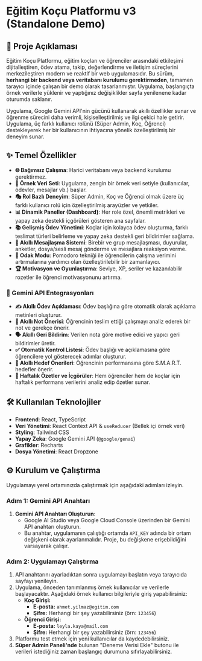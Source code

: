 # Eğitim Koçu Platformu v3 (Standalone Demo)

## 🚀 Proje Açıklaması

Eğitim Koçu Platformu, eğitim koçları ve öğrenciler arasındaki etkileşimi dijitalleştiren, ödev atama, takip, değerlendirme ve iletişim süreçlerini merkezileştiren modern ve reaktif bir web uygulamasıdır. Bu sürüm, **herhangi bir backend veya veritabanı kurulumu gerektirmeden**, tamamen tarayıcı içinde çalışan bir demo olarak tasarlanmıştır. Uygulama, başlangıçta örnek verilerle yüklenir ve yaptığınız değişiklikler sayfa yenilenene kadar oturumda saklanır.

Uygulama, Google Gemini API'nin gücünü kullanarak akıllı özellikler sunar ve öğrenme sürecini daha verimli, kişiselleştirilmiş ve ilgi çekici hale getirir. Uygulama, üç farklı kullanıcı rolünü (Süper Admin, Koç, Öğrenci) destekleyerek her bir kullanıcının ihtiyacına yönelik özelleştirilmiş bir deneyim sunar.

## ✨ Temel Özellikler

- **🌐 Bağımsız Çalışma**: Harici veritabanı veya backend kurulumu gerektirmez.
- **💾 Örnek Veri Seti**: Uygulama, zengin bir örnek veri setiyle (kullanıcılar, ödevler, mesajlar vb.) başlar.
- **🎭 Rol Bazlı Deneyim**: Süper Admin, Koç ve Öğrenci olmak üzere üç farklı kullanıcı rolü için özelleştirilmiş arayüzler ve yetkiler.
- **📊 Dinamik Paneller (Dashboard)**: Her role özel, önemli metrikleri ve yapay zeka destekli içgörüleri gösteren ana sayfalar.
- **📚 Gelişmiş Ödev Yönetimi**: Koçlar için kolayca ödev oluşturma, farklı teslimat türleri belirleme ve yapay zeka destekli geri bildirimler sağlama.
- **💬 Akıllı Mesajlaşma Sistemi**: Birebir ve grup mesajlaşması, duyurular, anketler, dosya/sesli mesaj gönderme ve mesajlara reaksiyon verme.
- **🎯 Odak Modu**: Pomodoro tekniği ile öğrencilerin çalışma verimini artırmalarına yardımcı olan özelleştirilebilir bir zamanlayıcı.
- **🏆 Motivasyon ve Oyunlaştırma**: Seviye, XP, seriler ve kazanılabilir rozetler ile öğrenci motivasyonunu artırma.

### 🤖 Gemini API Entegrasyonları

- **✍️ Akıllı Ödev Açıklaması**: Ödev başlığına göre otomatik olarak açıklama metinleri oluşturur.
- **💯 Akıllı Not Önerisi**: Öğrencinin teslim ettiği çalışmayı analiz ederek bir not ve gerekçe önerir.
- **🗣️ Akıllı Geri Bildirim**: Verilen nota göre motive edici ve yapıcı geri bildirimler üretir.
- **✅ Otomatik Kontrol Listesi**: Ödev başlığı ve açıklamasına göre öğrencilere yol gösterecek adımlar oluşturur.
- **🎯 Akıllı Hedef Önerileri**: Öğrencinin performansına göre S.M.A.R.T. hedefler önerir.
- **📅 Haftalık Özetler ve İçgörüler**: Hem öğrenciler hem de koçlar için haftalık performans verilerini analiz edip özetler sunar.

## 🛠️ Kullanılan Teknolojiler

- **Frontend**: React, TypeScript
- **Veri Yönetimi**: React Context API & `useReducer` (Bellek içi örnek veri)
- **Styling**: Tailwind CSS
- **Yapay Zeka**: Google Gemini API (`@google/genai`)
- **Grafikler**: Recharts
- **Dosya Yönetimi**: React Dropzone

## ⚙️ Kurulum ve Çalıştırma

Uygulamayı yerel ortamınızda çalıştırmak için aşağıdaki adımları izleyin.

### Adım 1: Gemini API Anahtarı

1.  **Gemini API Anahtarı Oluşturun**:
    *   Google AI Studio veya Google Cloud Console üzerinden bir Gemini API anahtarı oluşturun.
    *   Bu anahtar, uygulamanın çalıştığı ortamda `API_KEY` adında bir ortam değişkeni olarak ayarlanmalıdır. Proje, bu değişkene erişebildiğini varsayarak çalışır.

### Adım 2: Uygulamayı Çalıştırma

1.  API anahtarını ayarladıktan sonra uygulamayı başlatın veya tarayıcıda sayfayı yenileyin.
2.  Uygulama, önceden tanımlanmış örnek kullanıcılar ve verilerle başlayacaktır. Aşağıdaki örnek kullanıcı bilgileriyle giriş yapabilirsiniz:
    *   **Koç Girişi:**
        *   **E-posta:** `ahmet.yilmaz@egitim.com`
        *   **Şifre:** Herhangi bir şey yazabilirsiniz (örn: `123456`)
    *   **Öğrenci Girişi:**
        *   **E-posta:** `leyla.kaya@mail.com`
        *   **Şifre:** Herhangi bir şey yazabilirsiniz (örn: `123456`)
3.  Platformu test etmek için yeni kullanıcılar da kaydedebilirsiniz.
4.  **Süper Admin Paneli'nde** bulunan "Deneme Verisi Ekle" butonu ile verileri istediğiniz zaman başlangıç durumuna sıfırlayabilirsiniz.
